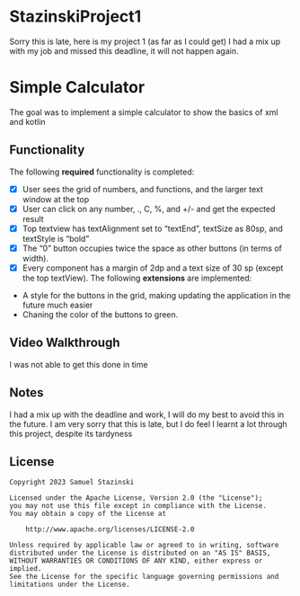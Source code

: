 # StazinskiProject1
Sorry this is late, here is my project 1 (as far as I could get) I had a mix up with my job and missed this deadline, it will not happen again.

# Simple Calculator

The goal was to implement a simple calculator to show the basics of xml and kotlin

## Functionality 

The following **required** functionality is completed:

* [x] User sees the grid of numbers, and functions, and the larger text window at the top
* [x] User can click on any number, ., C, %, and +/- and get the expected result
* [x] Top textview has textAlignment set to “textEnd”, textSize as 80sp, and textStyle is “bold”
* [x] The “0” button occupies twice the space as other buttons (in terms of width).
* [x] Every component has a margin of 2dp and a text size of 30 sp (except the top textView).
The following **extensions** are implemented:

* A style for the buttons in the grid, making updating the application in the future much easier
* Chaning the color of the buttons to green.

## Video Walkthrough

I was not able to get this done in time

## Notes

I had a mix up with the deadline and work, I will do my best to avoid this in the future.
I am very sorry that this is late, but I do feel I learnt a lot through this project, despite its tardyness

## License

    Copyright 2023 Samuel Stazinski

    Licensed under the Apache License, Version 2.0 (the "License");
    you may not use this file except in compliance with the License.
    You may obtain a copy of the License at

        http://www.apache.org/licenses/LICENSE-2.0

    Unless required by applicable law or agreed to in writing, software
    distributed under the License is distributed on an "AS IS" BASIS,
    WITHOUT WARRANTIES OR CONDITIONS OF ANY KIND, either express or implied.
    See the License for the specific language governing permissions and
    limitations under the License.
